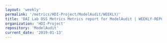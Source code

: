 ```yaml
---
layout: 'weekly'
permalink: '/metrics/HDI-Project/ModelAudit/WEEKLY/'
title: 'DAI Lab OSS Metrics Metrics report for ModelAudit | WEEKLY-REPORT-2019-01-13'
organization: 'HDI-Project'
repository: 'ModelAudit'
current_date: '2019-01-13'
---
```


